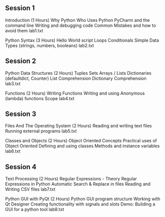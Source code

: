 ## Session 1

Introduction (1 Hours)
	Why Python
	Who Uses Python
	PyCharm and the command line
	Writing and debugging code
	Common Mistakes and how to avoid them
	lab1.txt

Python Syntax (3 Hours)
	Hello World script
	Loops
	Conditionals
	Simple Data Types (strings, numbers, booleans)
	lab2.txt

## Session 2

Python Data Structures (2 Hours)
	Tuples
	Sets
	Arrays / Lists
	Dictionaries (defaultdict, Counter)
	List Comprehension
	Dictionary Comprehension
	lab3.txt

Functions (2 Hours)
	Writing Functions
	Writing and using Anonymous (lambda) functions
	Scope
	lab4.txt

## Session 3

Files And The Operating System (2 Hours)
	Reading and writing text files
	Running external programs
	lab5.txt

Classes and Objects (2 Hours)
	Object Oriented Concepts
	Practical uses of Object Oriented
	Defining and using classes
	Methods and instance variables
	lab6.txt

## Session 4

Text Processing (2 Hours)
	Regular Expressions - Theory
	Regular Expressions in Python
	Automatic Search & Replace in files
	Reading and Writing CSV files
	lab7.txt

Python GUI with PyQt (2 Hours)
	Python GUI program structure
	Working with Qt Designer
	Creating functionality with signals and slots
	Demo: Building a GUI for a python tool
	lab8.txt

